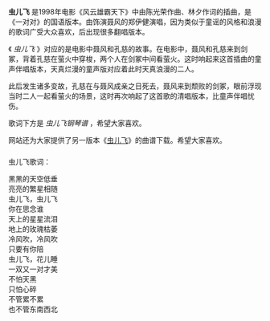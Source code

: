 

**虫儿飞**
是1998年电影《风云雄霸天下》中由陈光荣作曲、林夕作词的插曲，是《一对对》的国语版本。由饰演聂风的郑伊健演唱，因为类似于童谣的风格和浪漫的歌词广受大众喜欢，后出现很多翻唱版本。  
  
《 _虫儿飞_
》对应的是电影中聂风和孔慈的故事。在电影中，聂风和孔慈来到剑冢，背着孔慈在萤火中穿梭，两个人在剑冢中间看萤火。这时响起来这首插曲的童声伴唱版本，天真烂漫的童声版对应着此时天真浪漫的二人。  
  
此后发生诸多变故，孔慈在与聂风成亲之日死去，聂风来到颓败的剑冢，眼前浮现当时二人一起看萤火的场景，这时再次响起了这首歌的清唱版本，比童声伴唱忧伤。  
  
歌词下方是 _虫儿飞钢琴谱_ ，希望大家喜欢。  
  
网站还为大家提供了另一版本《[虫儿飞](Music-182-虫儿飞.html "虫儿飞")》的曲谱下载。希望大家喜欢。

###  
虫儿飞歌词：

黑黑的天空低垂  
亮亮的繁星相随  
虫儿飞，虫儿飞  
你在思念谁  
天上的星星流泪  
地上的玫瑰枯萎  
冷风吹，冷风吹  
只要有你陪  
虫儿飞，花儿睡  
一双又一对才美  
不怕天黑  
只怕心碎  
不管累不累  
也不管东南西北

